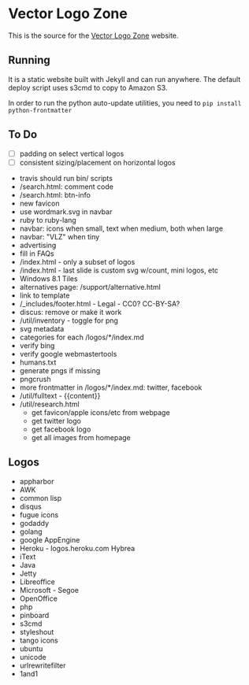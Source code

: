 # Vector Logo Zone

This is the source for the [Vector Logo Zone](http://www.vectorlogo.zone/) website.

## Running

It is a static website built with Jekyll and can run anywhere.  The default deploy script uses s3cmd to copy to Amazon S3.

In order to run the python auto-update utilities, you need to `pip install python-frontmatter`

## To Do

 - [ ] padding on select vertical logos
 - [ ] consistent sizing/placement on horizontal logos

 * travis should run bin/ scripts
 * /search.html: comment code
 * /search.html: btn-info 
 * new favicon
 * use wordmark.svg in navbar
 * ruby to ruby-lang
 * navbar: icons when small, text when medium, both when large
 * navbar: "VLZ" when tiny
 * advertising
 * fill in FAQs
 * /index.html - only a subset of logos
 * /index.html - last slide is custom svg w/count, mini logos, etc
 * Windows 8.1 Tiles
 * alternatives page: /support/alternative.html
 * link to template
 * /_includes/footer.html - Legal - CC0?  CC-BY-SA?
 * discus: remove or make it work
 * /util/inventory - toggle for png
 * svg metadata
 * categories for each /logos/*/index.md
 * verify bing
 * verify google webmastertools
 * humans.txt
 * generate pngs if missing
 * pngcrush
 * more frontmatter in /logos/*/index.md: twitter, facebook
 * /util/fulltext - {{content}}
 * /util/research.html
	- get favicon/apple icons/etc from webpage
	- get twitter logo
	- get facebook logo
	- get all images from homepage

## Logos

 * appharbor
 * AWK
 * common lisp
 * disqus
 * fugue icons
 * godaddy
 * golang
 * google AppEngine
 * Heroku - logos.heroku.com Hybrea
 * iText
 * Java
 * Jetty
 * Libreoffice
 * Microsoft - Segoe
 * OpenOffice
 * php
 * pinboard
 * s3cmd
 * styleshout
 * tango icons
 * ubuntu
 * unicode
 * urlrewritefilter
 * 1and1

